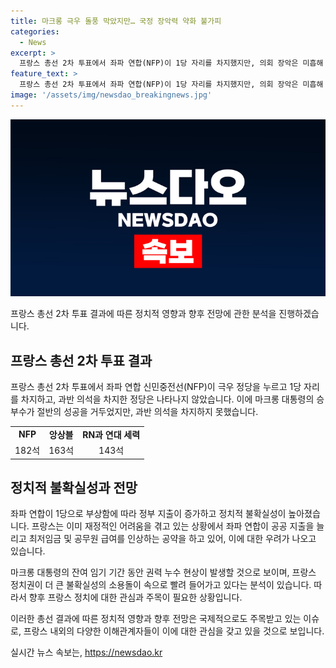 ```yaml
---
title: 마크롱 극우 돌풍 막았지만… 국정 장악력 약화 불가피
categories:
  - News
excerpt: >
  프랑스 총선 2차 투표에서 좌파 연합(NFP)이 1당 자리를 차지했지만, 의회 장악은 미흡해 과반 정당이 없는 헝 의회가 예고되며 정치적 불확실성이 커졌다. 이로 인해 국정 운영에 영향을 미칠 수 있는 상황이 예상되고 있으며, 레임덕(권력 누수) 가능성도 언급되고 있다. 이러한 결과에 대한 상황 분석과 해외 언론의 관심이 집중되고 있으며, 마크롱 대통령의 권력 안정성에 대한 우려도 제기되고 있다.
feature_text: >
  프랑스 총선 2차 투표에서 좌파 연합(NFP)이 1당 자리를 차지했지만, 의회 장악은 미흡해 과반 정당이 없는 헝 의회가 예고되며 정치적 불확실성이 커졌다. 이로 인해 국정 운영에 영향을 미칠 수 있는 상황이 예상되고 있으며, 레임덕(권력 누수) 가능성도 언급되고 있다. 이러한 결과에 대한 상황 분석과 해외 언론의 관심이 집중되고 있으며, 마크롱 대통령의 권력 안정성에 대한 우려도 제기되고 있다.
image: '/assets/img/newsdao_breakingnews.jpg'
---
```


<p><img src="/assets/img/newsdao_breakingnews.jpg" alt="ontimetimes 속보" /></p>

<p>프랑스 총선 2차 투표 결과에 따른 정치적 영향과 향후 전망에 관한 분석을 진행하겠습니다.</p>

<h2 data-ke-size="size26">프랑스 총선 2차 투표 결과</h2>

<p data-ke-size="size16">프랑스 총선 2차 투표에서 좌파 연합 신민중전선(NFP)이 극우 정당을 누르고 1당 자리를 차지하고, 과반 의석을 차지한 정당은 나타나지 않았습니다. 이에 마크롱 대통령의 승부수가 절반의 성공을 거두었지만, 과반 의석을 차지하지 못했습니다.</p>

<table>
  <tr>
    <td style="text-align: center; height: 17px;"><b>NFP</b></td>
    <td style="text-align: center; height: 17px;"><b>앙상블</b></td>
    <td style="text-align: center; height: 17px;"><b>RN과 연대 세력</b></td>
  </tr>
  <tr>
    <td style="text-align: center; height: 17px;">182석</td>
    <td style="text-align: center; height: 17px;">163석</td>
    <td style="text-align: center; height: 17px;">143석</td>
  </tr>
</table>

<h2 data-ke-size="size26">정치적 불확실성과 전망</h2>

<p data-ke-size="size16">좌파 연합이 1당으로 부상함에 따라 정부 지출이 증가하고 정치적 불확실성이 높아졌습니다. 프랑스는 이미 재정적인 어려움을 겪고 있는 상황에서 좌파 연합이 공공 지출을 늘리고 최저임금 및 공무원 급여를 인상하는 공약을 하고 있어, 이에 대한 우려가 나오고 있습니다.</p>

<p data-ke-size="size16">마크롱 대통령의 잔여 임기 기간 동안 권력 누수 현상이 발생할 것으로 보이며, 프랑스 정치권이 더 큰 불확실성의 소용돌이 속으로 빨려 들어가고 있다는 분석이 있습니다. 따라서 향후 프랑스 정치에 대한 관심과 주목이 필요한 상황입니다.</p>

<p>이러한 총선 결과에 따른 정치적 영향과 향후 전망은 국제적으로도 주목받고 있는 이슈로, 프랑스 내외의 다양한 이해관계자들이 이에 대한 관심을 갖고 있을 것으로 보입니다.</p>
실시간 뉴스 속보는, <a href="https://newsdao.kr" rel="dofollow">https://newsdao.kr</a>


